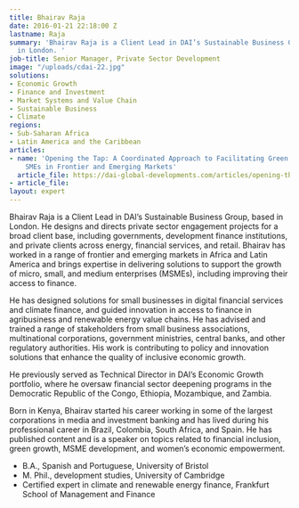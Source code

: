 ```yaml
---
title: Bhairav Raja
date: 2016-01-21 22:18:00 Z
lastname: Raja
summary: 'Bhairav Raja is a Client Lead in DAI’s Sustainable Business Group, based
  in London. '
job-title: Senior Manager, Private Sector Development
image: "/uploads/cdai-22.jpg"
solutions:
- Economic Growth
- Finance and Investment
- Market Systems and Value Chain
- Sustainable Business
- Climate
regions:
- Sub-Saharan Africa
- Latin America and the Caribbean
articles:
- name: 'Opening the Tap: A Coordinated Approach to Facilitating Green Finance for
    SMEs in Frontier and Emerging Markets'
  article_file: https://dai-global-developments.com/articles/opening-the-tap-a-coordinated-approach-to-facilitating-green-finance-for-smes-in-frontier-and-emerging-markets
- article_file: 
layout: expert
---
```


Bhairav Raja is a Client Lead in DAI’s Sustainable Business Group, based in London. He designs and directs private sector engagement projects for a broad client base, including governments, development finance institutions, and private clients across energy, financial services, and retail. Bhairav has worked in a range of frontier and emerging markets in Africa and Latin America and brings expertise in delivering solutions to support the growth of micro, small, and medium enterprises (MSMEs), including improving their access to finance.  

He has designed solutions for small businesses in digital financial services and climate finance, and guided innovation in access to finance in agribusiness and renewable energy value chains. He has advised and trained a range of stakeholders from small business associations, multinational corporations, government ministries, central banks, and other regulatory authorities. His work is contributing to policy and innovation solutions that enhance the quality of inclusive economic growth. 

He previously served as Technical Director in DAI’s Economic Growth portfolio, where he oversaw financial sector deepening programs in the Democratic Republic of the Congo, Ethiopia, Mozambique, and Zambia. 

Born in Kenya, Bhairav started his career working in some of the largest corporations in media and investment banking and has lived during his professional career in Brazil, Colombia, South Africa, and Spain. He has published content and is a speaker on topics related to financial inclusion, green growth, MSME development, and women’s economic empowerment. 

* B.A., Spanish and Portuguese, University of Bristol
* M. Phil., development studies, University of Cambridge
* Certified expert in climate and renewable energy finance, Frankfurt School of Management and Finance